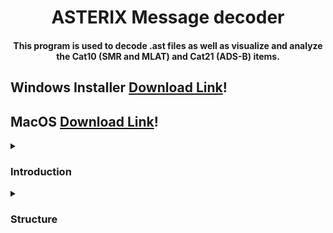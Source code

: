 <div align="center">
<h1 align="center">ASTERIX Message decoder</h1>
<h4 align="center">This program is used to decode .ast files as well as visualize and analyze the Cat10 (SMR and MLAT) and Cat21 (ADS-B) items.</h4>
</div>

<h2>Windows Installer <a href="https://drive.google.com/drive/folders/17WjaB2wWBFsYP7G5R81U3n9D2PKpx2aH?usp=sharing">Download Link</a>!</h2>
<h2>MacOS <a href= "https://drive.google.com/drive/folders/1dxzmNPiawd4wEeBNpgtVkrv9zHk-JHqx?usp=sharing">Download Link</a>!</h2>
</div>
<details>
  <summary><h3>Introduction</h3></summary>
  <p align="justify">The ASTERIX protocol is an ATM surveillance data binary messaging format used for exchanging information between surveillance and automation systems. It is designed to optimize data transmission with limited bandwidth while preserving all necessary information. The software decodes Cat 10 for SMR and MLAT (Surface Movement Radar and Multilateration) and Cat 21 for ADS-B (Automatic Dependent Surveillance-Broadcast). It enables the analysis of real traffic on the airport surface, including approximate positions, takeoffs, and ADS-B trajectories during surface operations and in-flight. SMR detects and locates targets in airport maneuvering and parking areas, while MLAT uses multiple receivers to triangulate the position of aircraft or ground vehicles. ADS-B relies on aircraft-supplied data, including flight identification, position, and other relevant parameters obtained from onboard systems. </p>
</details>

<details>
  <summary><h3>Structure</h3></summary>

  <h4>General Structure </h4>

<p align="justify">This application utilizes web technologies such as JavaScript (including TypeScript), HTML, and CSS. It is built on the Electron framework, which provides two main threads: Main and Renderer. These threads resemble a server-client relationship, where the Renderer acts as the web client and the Main thread serves as the server. Inter-process communication (IPC) facilitates communication between the two threads, functioning as a fast HTTP-based information exchange. The application offloads heavy calculations, such as file decoding, writing, and performance parameter calculations, to separate processes called Workers. The Main thread includes the main file (index.ts) responsible for launching the application and managing the Renderer thread. Additionally, various IPC-triggered functions are executed in response to events sent by the Renderer, such as opening a file or retrieving the first 10000 messages from a list.</p>


- loadFileIpc: open the file picker and load a file.

- block_slicer: slice a whole file Buffer into buffers containing individual messages.

- getMessagesIpcWorker: decodes the messages using a worker.

- getMessagesIpcSlices: sends 10000 decoded messages.

- writeKmlFile: Write a kml file in a separate Worker.

<p align="justify">Within the Renderer thread, the application is organized into files that describe the rendered objects and pages (with the .svelte extension) as well as scripts (with the .ts extension) that handle the logic for the Map and Simulation. The primary Svelte files include App.svelte, which defines the general structure and Map component, ExpandableTable.svelte for the table view, and Parameters.svelte for the performance parameters view. On the script side, map.ts is responsible for initializing the map, graphicsLayer.ts manages the logic for 3D objects and layer management, groundLayer.ts handles ground markers and layer management, and areaLayer.ts defines ground areas. Additionally, Simulation.svelte is responsible for the simulation logic and rendering associated controls. Some of the workload is offloaded to Web Workers to ensure smoother operation and prevent blocking the main thread during computationally intensive tasks.</p>

  <h4>
Used software and libraries</h4>

The Web Application utilizes several libraries, including:

·ElectronJS: Enables the creation of cross-platform desktop applications using web technologies.
·Typescript: Adds type safety to JavaScript, enhancing the developer experience.
·Svelte.js: A frontend compiler that offers a reactive DOM and improved performance for building dynamic web applications.
·ArcGIS API for JavaScript: A lightweight and powerful library for embedding maps and visualizing data in web applications.
·Bootstrap 5: A CSS framework that provides a range of UI components, such as buttons, menus, and sliders.

In addition, other libraries used include Geolib for coordinate conversion and geometric operations, GeoJSON for quick conversion to KML, and Array-search for efficient searches.


<details>
  <summary><h3>How to</h3></summary>
  <h5>Installation</h5>
  <p>Download the <a href="https://drive.google.com/drive/folders/17WjaB2wWBFsYP7G5R81U3n9D2PKpx2aH?usp=sharing" >executable</a> for Windows</p>
  <h5>First steps</h5>
  <p align="justify">On the home page you can visualize some of the usage tips of the program and the team members.</p>
  <p align="justify">To begin, one has to load a file using the Load File menu. Pressing the button will open a prompt to select a file. Files must have .ast extension</p>
    <br>
<h5>Explore the table</h5>
  <p align="justify">The Web Application provides a range of information through the data items of the messages. Here are some of the capabilities it offers:</p>
<p align="justify">
Filter by category, system, and message type: You can apply filters to view messages based on their category, system, or message type. This allows you to focus on specific subsets of data.
</p>
<p align="justify">
Access to detailed information: Some data items have additional information. You can click the button to expand a row and visualize extra information.
</p>
  <h5>Map and simulation</h5>
  <p align="justify">The simulation controls in the Web Application provide various functionalities:

-Start, stop, and restart the simulation: Allows you to control the execution of the simulation.
-Move forwards and backwards: Enables navigation through different time points in the simulation.
-Change the speed of the simulation time: Adjusts the playback speed of the simulation.
-Choose the type of traffic to display: Allows you to select the specific type of traffic (e.g., airplanes) you want to see in the simulation.
-Click on airplane paths for information: By clicking on the path of an airplane, you can access the main information contained in its message at that particular moment.
These simulation controls give users the ability to interact with the application, customize their viewing experience, and access detailed information about individual airplanes. Additionally, the option to view the airplanes in 3D enhances the visual representation of the simulation.
</p>
<h3> Team members</h3>

- Daniel Carneros Mateu</li>
- Pablo Carreras Escudero</li>
- José Ramón Iniesta Expósito</li>
- Hatim Benallal Benallal</li>
- Nicolai Galici-Tiscenco</li>
</details>

